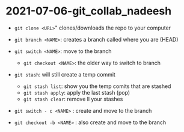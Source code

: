 # 2021-07-06-git_collab_nadeesh

- `git clone <URL>`" clones/downloads the repo to your computer

- `git branch <NAME>`: creates a branch called <NAME> where you are (HEAD)

- `git switch <NAME>`: move to the branch <NAME>

	- `git checkout <NAME>`: the older way to switch to branch
- `git stash`: will still create a temp commit

	- `git stash list`: show you the temp comits that are stashed
	- `git stash apply`: apply the last stash (pop)
	- `git stash clear`: remove ll your stashes

- `git switch - c <NAME>` : create and move to the branch <NAME>
- `git checkout -b <NAME>` : also create and move to the branch <NAME>

